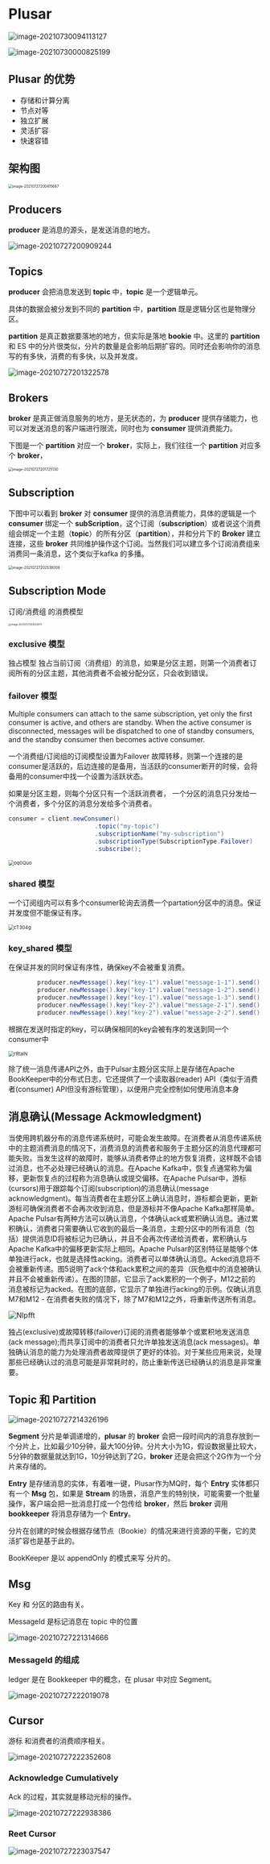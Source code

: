 #  Plusar

![image-20210730094113127](img/pulsar1/image-20210730094113127.png)

![image-20210730000825199](img/pulsar1/image-20210730000825199.png)

## Plusar 的优势

- 存储和计算分离
- 节点对等
- 独立扩展
- 灵活扩容
- 快速容错

## 架构图

<img src="img/tmp/image-20210727200415667.png" alt="image-20210727200415667" style="zoom: 50%;" />

## Producers

**producer**  是消息的源头，是发送消息的地方。

![image-20210727200909244](img/tmp/image-20210727200909244.png)

## Topics

**producer** 会把消息发送到 **topic** 中，**topic** 是一个逻辑单元。

具体的数据会被分发到不同的 **partition** 中，**partition** 既是逻辑分区也是物理分区。

**partition** 是真正数据要落地的地方，但实际是落地 **bookie** 中。这里的 **partition** 和 ES 中的分片很类似，分片的数量是会影响后期扩容的。同时还会影响你的消息写的有多快，消费的有多快，以及并发度。

![image-20210727201322578](img/tmp/image-20210727201322578.png)

## Brokers

**broker** 是真正做消息服务的地方，是无状态的，为 **producer** 提供存储能力，也可以对发送消息的客户端进行限流，同时也为 **consumer** 提供消费能力。

下图是一个 **partition** 对应一个 **broker**，实际上，我们往往一个 **partition** 对应多个 **broker**，

<img src="img/tmp/image-20210727201725130.png" alt="image-20210727201725130" style="zoom:50%;" />

## Subscription

下图中可以看到 **broker** 对 **consumer** 提供的消息消费能力，具体的逻辑是一个 **consumer** 绑定一个 **subScription**，这个订阅（**subscription**）或者说这个消费组会绑定一个主题（**topic**）的所有分区（**partition**），并和分片下的 **Broker** 建立连接，这些 **broker** 共同维护操作这个订阅。当然我们可以建立多个订阅消费组来消费同一条消息，这个类似于kafka 的多播。

<img src="img/tmp/image-20210727202538008.png" alt="image-20210727202538008" style="zoom:50%;" />

## Subscription Mode

订阅/消费组 的消费模型

<img src="img/tmp/image-20210727203552972.png" alt="image-20210727203552972" style="zoom:33%;" />

### exclusive 模型

独占模型 独占当前订阅（消费组）的消息，如果是分区主题，则第一个消费者订阅所有的分区主题，其他消费者不会被分配分区，只会收到错误。

### failover 模型

Multiple consumers can attach to the same subscription, yet only the first consumer is active, and others are standby. When the active consumer is disconnected, messages will be dispatched to one of standby consumers, and the standby consumer then becomes active consumer.

一个消费组/订阅组的订阅模型设置为Failover 故障转移，则第一个连接的是consumer是活跃的，后边连接的是备用，当活跃的consumer断开的时候，会将备用的consumer中找一个设置为活跃状态。

如果是分区主题，则每个分区只有一个活跃消费者， 一个分区的消息只分发给一个消费者，多个分区的消息分发给多个消费者。

```java
consumer = client.newConsumer()
                        .topic("my-topic")
                        .subscriptionName("my-subscription")
                        .subscriptionType(SubscriptionType.Failover)
                        .subscribe();
```

<img src="img/tmp/oq0Quo.jpg" alt="oq0Quo" style="zoom: 67%;" />

### shared 模型

一个订阅组内可以有多个consumer轮询去消费一个partation分区中的消息。保证并发度但不能保证有序。



<img src="img/tmp/cT304g.jpg" alt="cT304g" style="zoom:67%;" />

### key_shared 模型

在保证并发的同时保证有序性，确保key不会被重复消费。

```java
        producer.newMessage().key("key-1").value("message-1-1").send();
        producer.newMessage().key("key-1").value("message-1-2").send();
        producer.newMessage().key("key-1").value("message-1-3").send();
        producer.newMessage().key("key-2").value("message-2-1").send();
        producer.newMessage().key("key-2").value("message-2-2").send();
```

根据在发送时指定的key，可以确保相同的key会被有序的发送到同一个consumer中

<img src="img/tmp/rRtalN.jpg" alt="rRtalN" style="zoom:67%;" />



除了统一消息传递API之外，由于Pulsar主题分区实际上是存储在Apache BookKeeper中的分布式日志，它还提供了一个读取器(reader) API（类似于消费者(consumer) API但没有游标管理），以便用户完全控制如何使用消息本身

## 消息确认(Message Ackmowledgment)

当使用跨机器分布的消息传递系统时，可能会发生故障。在消费者从消息传递系统中的主题消费消息的情况下，消费消息的消费者和服务于主题分区的消息代理都可能失败。当发生这样的故障时，能够从消费者停止的地方恢复消费，这样既不会错过消息，也不必处理已经确认的消息。在Apache Kafka中，恢复点通常称为偏移，更新恢复点的过程称为消息确认或提交偏移。在Apache Pulsar中，游标(cursors)用于跟踪每个订阅(subscription)的消息确认(message acknowledgment)。每当消费者在主题分区上确认消息时，游标都会更新，更新游标可确保消费者不会再次收到消息，但是游标并不像Apache Kafka那样简单。Apache Pulsar有两种方法可以确认消息，个体确认ack或累积确认消息。通过累积确认，消费者只需要确认它收到的最后一条消息，主题分区中的所有消息（包括）提供消息ID将被标记为已确认，并且不会再次传递给消费者，累积确认与Apache Kafka中的偏移更新实际上相同。Apache Pulsar的区别特征是能够个体单独进行ack，也就是选择性acking。消费者可以单体确认消息。Acked消息将不会被重新传递。图5说明了ack个体和ack累积之间的差异（灰色框中的消息被确认并且不会被重新传递）。在图的顶部，它显示了ack累积的一个例子，M12之前的消息被标记为acked。在图的底部，它显示了单独进行acking的示例。仅确认消息M7和M12 - 在消费者失败的情况下，除了M7和M12之外，将重新传送所有消息。

![NIpfft](img/tmp/NIpfft.jpg)

独占(exclusive)或故障转移(failover)订阅的消费者能够单个或累积地发送消息(ack message);而共享订阅中的消费者只允许单独发送消息(ack messages)。单独确认消息的能力为处理消费者故障提供了更好的体验。对于某些应用来说，处理那些已经确认过的消息可能是非常耗时的，防止重新传送已经确认的消息是非常重要。

## Topic 和 Partition

![image-20210727214326196](img/tmp/image-20210727214326196.png)

**Segment** 分片是单调递增的，**plusar** 的 **broker** 会把一段时间内的消息存放到一个分片上，比如最少10分钟，最大100分钟。分片大小为1G，假设数据量比较大，5分钟的数据量就达到1G，10分钟达到了2G，**broker** 还是会把这个2G作为一个分片来存储的。

**Entry** 是存储消息的实体，有着唯一键，Plusar作为MQ时，每个 **Entry** 实体都只有一个 **Msg** 包，如果是 **Stream** 的场景，消息产生的特别快，可能需要一个批量操作，客户端会把一批消息打成一个包传给 **broker**，然后 **broker** 调用 **bookkeeper** 将消息存储为一个 **Entry**。

分片在创建的时候会根据存储节点（Bookie）的情况来进行资源的平衡，它的灵活扩容也是基于此的。

BookKeeper 是以 appendOnly  的模式来写 分片的。

## Msg

Key 和 分区的路由有关。

MessageId 是标记消息在 topic 中的位置

![image-20210727221314666](img/tmp/image-20210727221314666.png)

### MessageId 的组成

ledger 是在 Bookkeeper 中的概念，在 plusar 中对应 Segment。

![image-20210727222019078](img/tmp/image-20210727222019078.png)

## Cursor

 游标 和消费者的消费顺序相关。

![image-20210727222352608](img/tmp/image-20210727222352608.png)

### Acknowledge Cumulatively

Ack 的过程，其实就是移动光标的操作。

![image-20210727222938386](img/tmp/image-20210727222938386.png)

### Reet Cursor

![image-20210727223037547](img/tmp/image-20210727223037547.png)

